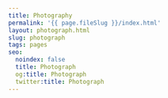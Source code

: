 ```yaml
---
title: Photography
permalink: '{{ page.fileSlug }}/index.html'
layout: photograph.html
slug: photograph
tags: pages
seo:
  noindex: false
  title: Photograph
  og:title: Photograph 
  twitter:title: Photograph 
---
```



